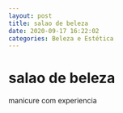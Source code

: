 ```yaml
---
layout: post
title: salao de beleza
date: 2020-09-17 16:22:02 
categories: Beleza e Estética
---
```


# salao de beleza

manicure com experiencia

